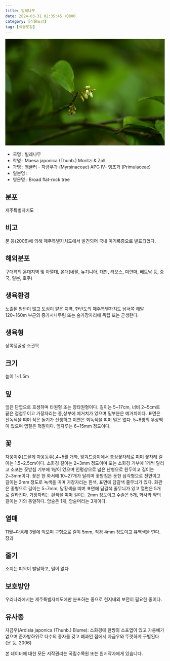 ```yaml
---
title: 빌레나무
date: 2024-03-31 02:35:45 +0800
category: [식물도감]
tag: [식물도감]
---
```




![빌레나무](/assets/img/fileUpload/plants/basic/Maesaceae/Maesa/24847/24847_2020_2_th2.JPG)
- 국명 : 빌레나무
- 학명 : Maesa japonica (Thunb.) Moritzi & Zoll.
- 과명 : 앵글러 - 자금우과 (Myrsinaceae) APG Ⅳ- 앵초과 (Primulaceae)
- 일본명 : 
- 영문명 : Broad flat-rock tree


## 분포
제주특별자치도
## 비고
문 등(2006)에 의해 제주특별자치도에서 발견되어 국내 미기록종으로 발표되었다.
## 해외분포
구대륙의 온대지역 및 아열대, 온대(네팔, 뉴기니아, 대만, 라오스, 미얀마, 베트남 등, 중국, 일본, 호주)
## 생육환경
노출된 암반이 많고 토심이 얕은 지역, 한반도의 제주특별자치도 남서쪽 해발 120~160m 부근의 종가시나무림 또는 숲가장자리에 독립 또는 군생한다.
## 생육형
상록덩굴성 소관목
## 크기
높이 1~1.5m
## 잎
잎은 단엽으로 호생하며 타원형 또는 장타원형이다. 길이는 5~17cm, 너비 2~5cm로 끝은 점첨두이고 가장자리는 중,상부에 예거치가 있으며 밑부분은 예거치이다. 표면은 진녹색을 띠며 작은 돌기가 산생하고 이면은 회녹색을 띠며 털은 없다. 5~8쌍의 우상맥이 있으며 엽질은 혁질이다. 잎자루는 6~15mm 정도이다.
## 꽃
자웅이주(드물게 자웅동주),4~5월 개화, 잎겨드랑이에서 총상꽃차례로 피며 꽃차례 길이는 1.5~2.5cm이다. 소화경 길이는 2~3mm 정도이며 포는 소화경 기부에 1개씩 달리고 소포는 꽃받침 기부에 1쌍이 있으며 인평상으로 넓은 난형으로 원두이고 길이는 2~3mm이다. 꽃은 한 화서에 10~27개가 달리며 꽃받침은 둔한 삼각형으로 전연이고 길이는 2mm 정도로 녹색을 띠며 가장자리는 흰색, 표면에 담갈색 줄무늬가 있다. 화관은 종형으로 길이는 5~7mm, 담황색을 띠며 표면에 담갈색 줄무늬가 있고 열편은 5개로 갈라진다. 가장자리는 흰색을 띠며 길이는 2mm 정도이고 수술은 5개, 화사와 약의 길이는 거의 동일하다. 암술은 1개, 암술머리는 3개이다.
## 열매
11월~다음해 3월에 익으며 구형으로 길이 5mm, 직경 4mm 정도이고 유백색을 띤다. 장과
## 줄기
소지는 피목이 발달하고, 털이 없다.
## 보호방안
우리나라에서는 제주특별자치도에만 분포하는 종으로 현지내외 보전이 필요한 종이다.
## 유사종
자금우(Ardisia japonica (Thunb.) Blume): 소화경에 한쌍의 소포엽이 있고 가웅예가 없으며 준자방하위로 다수의 종자를 갖고 폐과인 점에서 자금우와 뚜렷하게 구별된다(문 등, 2006)






본 데이터에 대한 모든 저작권리는 국립수목원 또는 원저작자에게 있습니다.

